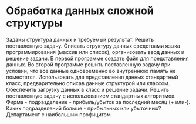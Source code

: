 # Обработка данных сложной структуры
Заданы структура данных и требуемый результат. Решить поставленную задачу.
Описать структуру данных средствами языка программирования (массив или список), организовать ввод данных и решение задачи.
В первой программе создать файл для представления данных. Во второй программе решить поставленную задачу при условии, что все данные одновременно во внутреннюю память не поместятся.
Использовать для представления данных стандартный класс, предварительно описав данные структурой или классом. Обеспечить загрузку данных в класс и решение задачи.
Решить поставленную задачу с использованием стандартных алгоритмов. 
Фирма - подразделение - прибыль/убыток за последний месяц (+ или-). Каких подразделений больше - прибыльных или убыточных? 
Департамент с наибольшим профицитом
